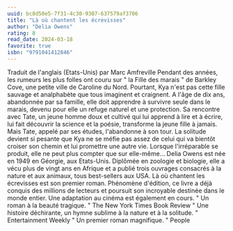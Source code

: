 ```yaml
---
uuid: bc8d50e5-7f31-4c30-9307-637579af3706
title: "Là où chantent les écrevisses"
author: "Delia Owens"
rating: 8
read_date: 2024-03-18
favorite: true
isbn: "9791041412846"
---
```


Traduit de l'anglais (Etats-Unis) par Marc Amfreville Pendant des années, les rumeurs les plus folles ont couru sur " la Fille des marais " de Barkley Cove, une petite ville de Caroline du Nord. Pourtant, Kya n'est pas cette fille sauvage et analphabète que tous imaginent et craignent. A l'âge de dix ans, abandonnée par sa famille, elle doit apprendre à survivre seule dans le marais, devenu pour elle un refuge naturel et une protection. Sa rencontre avec Tate, un jeune homme doux et cultivé qui lui apprend à lire et à écrire, lui fait découvrir la science et la poésie, transforme la jeune fille à jamais. Mais Tate, appelé par ses études, l'abandonne à son tour. La solitude devient si pesante que Kya ne se méfie pas assez de celui qui va bientôt croiser son chemin et lui promettre une autre vie. Lorsque l'irréparable se produit, elle ne peut plus compter que sur elle-même... Delia Owens est née en 1949 en Géorgie, aux Etats-Unis. Diplômée en zoologie et biologie, elle a vécu plus de vingt ans en Afrique et a publié trois ouvrages consacrés à la nature et aux animaux, tous best-sellers aux USA. Là où chantent les écrevisses est son premier roman. Phénomène d'édition, ce livre a déjà conquis des millions de lecteurs et poursuit son incroyable destinée dans le monde entier. Une adaptation au cinéma est également en cours. " Un roman à la beauté tragique. " The New York Times Book Review " Une histoire déchirante, un hymne sublime à la nature et à la solitude. " Entertainment Weekly " Un premier roman magnifique. " People